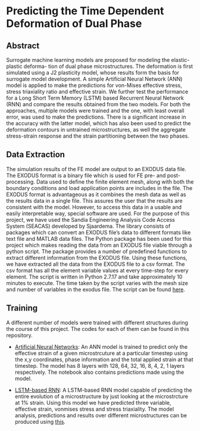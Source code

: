 # Predicting the Time Dependent Deformation of Dual Phase

## Abstract

Surrogate machine learning models are proposed for modeling the elastic-plastic deforma-
tion of dual phase microstructures. The deformation is first simulated using a J2 plasticity
model, whose results form the basis for surrogate model development. A simple Artificial
Neural Network (ANN) model is applied to make the predictions for von-Mises effective
stress, stress triaxiality ratio and effective strain. We further test the performance for a
Long Short Term Memory (LSTM) based Recurrent Neural Network (RNN) and compare
the results obtained from the two models. For both the approaches, multiple models were
trained and the one, with least overall error, was used to make the predictions. There
is a significant increase in the accuracy with the latter model, which has also been used
to predict the deformation contours in untrained microstructures, as well the aggregate
stress-strain response and the strain partitioning between the two phases.

## Data Extraction

The simulation results of the FE model are output to an EXODUS data file. The EXODUS
format is a binary file which is used for FE pre- and post-processing. Data used to define
the finite element mesh, along with both the boundary conditions and load application
points are includes in the file. The EXODUS format is advantageous as it combines the
mesh data as well as the results data in a single file. This assures the user that the
results are consistent with the model. However, to access this data in a usable and
easily interpretable way, special software are used. For the purpose of this project, we
have used the Sandia Engineering Analysis Code Access System (SEACAS) developed by
Sjaardema. The library consists of packages which can convert an EXODUS file’s data
to different formats like text file and MATLAB data files. The Python package has been
used for this project which makes reading the data from an EXODUS file viable through a
python script. The package provides a number of predefined functions to extract different
information from the EXODUS file. Using these functions, we have extracted all the data
from the EXODUS file to a csv format. The csv format has all the element variable values at every time-step for every element. The script is written in Python 2.7.17 and take approximately 10 minutes to execute. The time taken by the script varies with the mesh
size and number of variables in the exodus file. The script can be found [here](https://github.com/TheFlash98/model_training/blob/master/data-extraction/make_data.py).

## Training

A different number of models were trained with different structures during the course of this project. The codes for each of them can be found in this repository.

- [Artificial Neural Networks](https://github.com/TheFlash98/model_training/blob/master/one-variable-ann.ipynb): An ANN model is trained to predict only the effective strain of a given microstrcuture at a particular timestep using the x,y coordinates, phase information and the total applied strain at that timestep. The model has 8 layers with 128, 64, 32, 16, 8, 4, 2, 1 layers respectively. The notebook also contains predictions made using the model.

- [LSTM-based RNN](https://github.com/TheFlash98/model_training/blob/master/window-lstm.ipynb): A LSTM-based RNN model capable of predicting the entire evolution of a microstructure by just looking at the microstrcture at 1% strain. Using this model we have predicted three variable, effective strain, vonmises stress and stress triaxiality. The model analysis, predictions and results over different microstructures can be produced using [this](https://github.com/TheFlash98/model_training/blob/master/window-lstm-plot-analysis.ipynb).